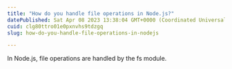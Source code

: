 ```yaml
---
title: "How do you handle file operations in Node.js?"
datePublished: Sat Apr 08 2023 13:38:04 GMT+0000 (Coordinated Universal Time)
cuid: clg80ttro01e0pxnvhs9tdzgq
slug: how-do-you-handle-file-operations-in-nodejs

---
```


In Node.js, file operations are handled by the fs module.